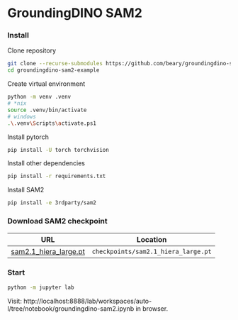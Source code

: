# GroundingDINO SAM2

### Install

Clone repository

```bash
git clone --recurse-submodules https://github.com/beary/groundingdino-sam2-example.git
cd groundingdino-sam2-example
```

Create virtual environment

```bash
python -m venv .venv
# *nix
source .venv/bin/activate
# windows
.\.venv\Scripts\activate.ps1
```

Install pytorch

```bash
pip install -U torch torchvision
```

Install other dependencies

```bash
pip install -r requirements.txt
```

Install SAM2

```bash
pip install -e 3rdparty/sam2
```

### Download SAM2 checkpoint

| URL                     | Location                            |
| ----------------------- | ----------------------------------- |
| [sam2.1_hiera_large.pt] | `checkpoints/sam2.1_hiera_large.pt` |

### Start

```bash
python -m jupyter lab
```

Visit: http://localhost:8888/lab/workspaces/auto-l/tree/notebook/groundingdino-sam2.ipynb in browser.

[sam2.1_hiera_large.pt]: https://dl.fbaipublicfiles.com/segment_anything_2/092824/sam2.1_hiera_large.pt